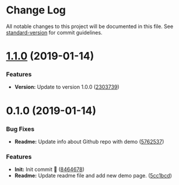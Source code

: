 # Change Log

All notable changes to this project will be documented in this file. See [standard-version](https://github.com/conventional-changelog/standard-version) for commit guidelines.

<a name="1.1.0"></a>
# [1.1.0](https://github.com/ambus/matNavBarPagination/compare/v0.1.0...v1.1.0) (2019-01-14)


### Features

* **Version:** Update to version 1.0.0 ([2303739](https://github.com/ambus/matNavBarPagination/commit/2303739))



<a name="0.1.0"></a>
# 0.1.0 (2019-01-14)


### Bug Fixes

* **Readme:** Update info about Github repo with demo ([5762537](https://github.com/ambus/matNavBarPagination/commit/5762537))


### Features

* **Init:** Init commit 🎉 ([8464678](https://github.com/ambus/matNavBarPagination/commit/8464678))
* **Readme:** Update readme file and add new demo page. ([5cc1bcd](https://github.com/ambus/matNavBarPagination/commit/5cc1bcd))
